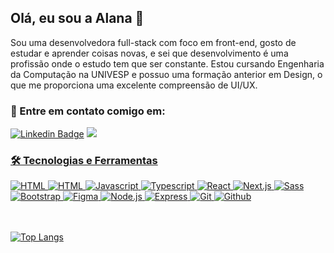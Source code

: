 ## Olá, eu sou a Alana 👋

Sou uma desenvolvedora full-stack com foco em front-end, gosto de estudar e aprender coisas novas, e sei que desenvolvimento é uma profissão onde o estudo tem que ser constante. Estou cursando Engenharia da Computação na UNIVESP e possuo uma formação anterior em Design, o que me proporciona uma excelente compreensão de UI/UX. 

### 📧 Entre em contato comigo em:
[![Linkedin Badge](https://img.shields.io/badge/LinkedIn-0077B5?style=flat-square&logo=linkedin&logoColor=white)](https://www.linkedin.com/in/alana-bacco/)
<a href="mailto:alanabacco@gmail.com"><img src="https://img.shields.io/badge/alanabacco@gmail.com-D14836?style=flat-square&logo=gmail&logoColor=white" />

### 🛠️ Tecnologias e Ferramentas

<div>
  <img src="https://img.shields.io/badge/HTML5-E34F26?style=for-the-badge&logo=html5&logoColor=white" alt="HTML"/>
  <img src="https://img.shields.io/badge/CSS3-1572B6?style=for-the-badge&logo=css3&logoColor=white" alt="HTML"/>
  <img src="https://img.shields.io/badge/JavaScript-F7DF1E?style=for-the-badge&logo=javascript&logoColor=black" alt="Javascript"/>
  <img src="https://img.shields.io/badge/TypeScript-3178C6?style=for-the-badge&logo=typescript&logoColor=white" alt="Typescript"/>
  <img src="https://img.shields.io/badge/React-61DAFB?style=for-the-badge&logo=react&logoColor=black" alt="React"/>
  <img src="https://img.shields.io/badge/Next.js-000000?style=for-the-badge&logo=next.js&logoColor=white" alt="Next.js"/>
  <img src="https://img.shields.io/badge/Sass-CC6699?style=for-the-badge&logo=sass&logoColor=white" alt="Sass"/>
  <img src="https://img.shields.io/badge/Bootstrap-7952B3?style=for-the-badge&logo=bootstrap&logoColor=white" alt="Bootstrap"/>
  <img src="https://img.shields.io/badge/Figma-F24E1E?style=for-the-badge&logo=figma&logoColor=white" alt="Figma"/>
  <img src="https://img.shields.io/badge/Node.js-339933?style=for-the-badge&logo=node.js&logoColor=white" alt="Node.js"/>
  <img src="https://img.shields.io/badge/Express-000000?style=for-the-badge&logo=express&logoColor=white" alt="Express"/>
  <img src="https://img.shields.io/badge/Git-F05032?style=for-the-badge&logo=git&logoColor=white" alt="Git"/>
  <img src="https://img.shields.io/badge/Github-181717?style=for-the-badge&logo=github&logoColor=white" alt="Github"/>
</div>
<br/><br/>
  
[![Top Langs](https://github-readme-stats.vercel.app/api/top-langs/?username=alanabacco&layout=compact)](https://github.com/anuraghazra/github-readme-stats)


<!-- 
QUERO ADICIONAR NO FUTURO PRÓXIMO:
<img src="https://img.shields.io/badge/Storybook-FF4785?style=for-the-badge&logo=storybook&logoColor=white" alt="Storybook"/>
<img src="https://img.shields.io/badge/Tailwind_CSS-06B6D4?style=for-the-badge&logo=tailwindcss&logoColor=white" alt="Tailwind CSS"/>
<img src="https://img.shields.io/badge/c%23-239120?style=for-the-badge&logo=c-sharp&logoColor=white" alt="C#"/>
<img src="https://img.shields.io/badge/.Net-512BD4?style=for-the-badge&logo=.net&logoColor=white" alt=".Net"/>
<img src="https://img.shields.io/badge/MUI-007FFF?style=for-the-badge&logo=mui&logoColor=white" alt="MUI"/>
<img src="https://img.shields.io/badge/Angular-E23237?style=for-the-badge&logo=angularjs&logoColor=white" alt="Angular"/>
<img src="https://img.shields.io/badge/Jest-C21325?style=for-the-badge&logo=jest&logoColor=white" alt="Jest"/>
<img src="https://img.shields.io/badge/Testing_Library-E33332?style=for-the-badge&logo=testing-library&logoColor=white" alt="Testing Library"/>
<img src="https://img.shields.io/badge/Cypress-17202C?style=for-the-badge&logo=cypress&logoColor=white" alt="Cypress"/>
---

### Hi there 👋

**alanabacco/alanabacco** is a ✨ _special_ ✨ repository because its `README.md` (this file) appears on your GitHub profile.

Here are some ideas to get you started:

- 🔭 I’m currently working on ...
- 🌱 I’m currently learning ...
- 👯 I’m looking to collaborate on ...
- 🤔 I’m looking for help with ...
- 💬 Ask me about ...
- 📫 How to reach me: ...
- 😄 Pronouns: ...
- ⚡ Fun fact: ...
-->

